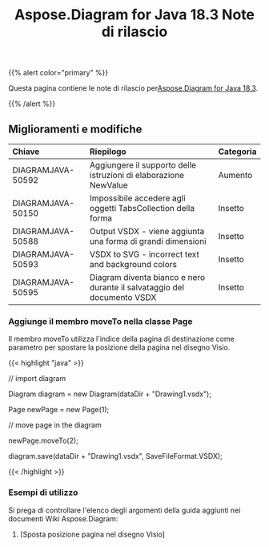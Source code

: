﻿---
title: Aspose.Diagram for Java 18.3 Note di rilascio
type: docs
weight: 100
url: /it/java/aspose-diagram-for-java-18-3-release-notes/
---
{{% alert color="primary" %}} 

 Questa pagina contiene le note di rilascio per[Aspose.Diagram for Java 18.3](https://docs.aspose.com/diagram/java/aspose-diagram-for-java-18-3-release-notes/).

{{% /alert %}} 
## **Miglioramenti e modifiche**

|**Chiave**|**Riepilogo**|**Categoria**|
|:- |:- |:- |
|DIAGRAMJAVA-50592|Aggiungere il supporto delle istruzioni di elaborazione NewValue|Aumento|
|DIAGRAMJAVA-50150|Impossibile accedere agli oggetti TabsCollection della forma|Insetto|
|DIAGRAMJAVA-50588|Output VSDX - viene aggiunta una forma di grandi dimensioni|Insetto|
|DIAGRAMJAVA-50593|VSDX to SVG - incorrect text and background colors|Insetto|
|DIAGRAMJAVA-50595|Diagram diventa bianco e nero durante il salvataggio del documento VSDX|Insetto|
### **Aggiunge il membro moveTo nella classe Page**
Il membro moveTo utilizza l'indice della pagina di destinazione come parametro per spostare la posizione della pagina nel disegno Visio.

{{< highlight "java" >}}

 // import diagram

Diagram diagram = new Diagram(dataDir + "Drawing1.vsdx");

Page newPage = new Page(1);

// move page in the diagram

newPage.moveTo(2);

diagram.save(dataDir + "Drawing1.vsdx", SaveFileFormat.VSDX);

{{< /highlight >}}
### **Esempi di utilizzo**
Si prega di controllare l'elenco degli argomenti della guida aggiunti nei documenti Wiki Aspose.Diagram:

1. [Sposta posizione pagina nel disegno Visio]
